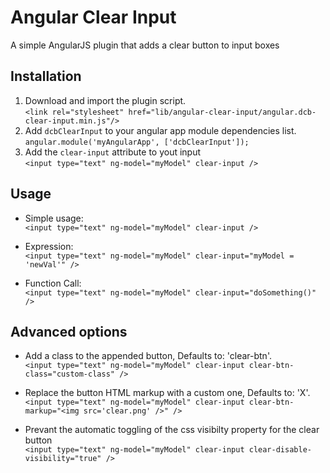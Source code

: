 Angular Clear Input
===================

A simple AngularJS plugin that adds a clear button to input boxes

## Installation
1. Download and import the plugin script.<br />
`<link rel="stylesheet" href="lib/angular-clear-input/angular.dcb-clear-input.min.js"/>`
2. Add `dcbClearInput` to your angular app module dependencies list.<br />
`angular.module('myAngularApp', ['dcbClearInput']);`
3. Add the `clear-input` attribute to yout input<br />
`<input type="text" ng-model="myModel" clear-input />`


## Usage
- Simple usage:<br />
`<input type="text" ng-model="myModel" clear-input />`

- Expression:<br />
`<input type="text" ng-model="myModel" clear-input="myModel = 'newVal'" />`

- Function Call:<br />
`<input type="text" ng-model="myModel" clear-input="doSomething()" />`


## Advanced options
- Add a class to the appended button, Defaults to: 'clear-btn'.<br />
`<input type="text" ng-model="myModel" clear-input clear-btn-class="custom-class" />`

- Replace the button HTML markup with a custom one, Defaults to: '<span>X</span>'.<br />
`<input type="text" ng-model="myModel" clear-input clear-btn-markup="<img src='clear.png' />" />`

- Prevant the automatic toggling of the css visibilty property for the clear button<br />
`<input type="text" ng-model="myModel" clear-input clear-disable-visibility="true" />`
